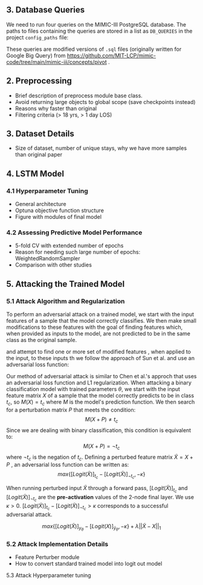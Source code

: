



## 3. Database Queries
We need to run four queries on the MIMIC-III PostgreSQL database. The paths to files containing the queries are stored in a list as `DB_QUERIES` in the project `config_paths` file:



These queries are modified versions  of  `.sql` files (originally written for Google Big Query) from https://github.com/MIT-LCP/mimic-code/tree/main/mimic-iii/concepts/pivot . 

## 2. Preprocessing

* Brief description of preprocess module base class. 
* Avoid returning large objects to global scope (save checkpoints instead)
* Reasons why faster than original
* Filtering criteria (> 18 yrs, > 1 day LOS)

## 3. Dataset Details

* Size of dataset, number of unique stays, why we have more samples than original paper

## 4. LSTM Model

### 4.1 Hyperparameter Tuning

* General architecture
* Optuna objective function structure
* Figure with modules of final model

### 4.2 Assessing Predictive Model Performance

- 5-fold CV with extended number of epochs
- Reason for needing such large number of epochs: WeightedRandomSampler
- Comparison with other studies



## 5. Attacking the Trained Model

### 5.1 Attack Algorithm and Regularization

To perform an adversarial attack on a trained model, we start with the input features of a sample that the model correctly classifies. We then make small modifications to these features with the goal of finding features which, when provided as inputs to the model, are not predicted to be in the same class as the original sample. 

and attempt to find one or more set of modified features , when applied to the input,  to these inputs th we follow the approach of Sun et al. and use an adversarial loss function:





Our method of adversarial attack is similar to Chen et al.'s approch that uses an adversarial loss function and L1 regularization. When attacking a binary classification model with trained parameters $\theta$, we start with the input feature matrix $X$ of a sample that the model correctly predicts to be in class $t_{c}$, so  $M(X) = t_{c}$ where $M$ is the model's prediction function. We then search for a perturbation matrix $P$ that meets the condition:
$$
M(X + P) \ne t_{c}
$$
Since we are dealing with binary classification, this condition is equivalent to:
$$
M(X + P) = \neg{t_{c}}
$$
where $\neg{t_c}$ is the negation of $t_c$. Defining a perturbed feature matrix $\widetilde{X} = X + P$ , an adversarial loss function can be written as:
$$
max\{[Logit(\widetilde{X})]_{t_c} - [Logit(\widetilde{X})]_{\neg{t_c}}, - \kappa \}
$$

When running perturbed input $\widetilde{X}$ through a forward pass, $[Logit(\widetilde{X})]_{t_c}$ and $[Logit(\widetilde{X})]_{\neg{t_c}}$ are the **pre-activation** values of the 2-node final layer. We use $\kappa > 0$. $[Logit(\widetilde{X})]_{t_c} - [Logit(\widetilde{X})]_{\neg{t_c}} > \kappa$ corresponds to a successful adversarial attack.


$$
max\{[Logit(\widetilde{X})]_{y_\theta} - [Logit(X)]_{\widetilde{y}_\theta}, - \kappa \} + \lambda||\widetilde{X}-X||_1
$$



### 5.2 Attack Implementation Details

* Feature Perturber module
* How to convert standard trained model into logit out model



5.3 Attack Hyperparameter tuning



